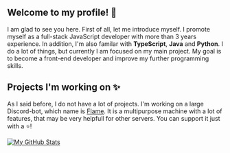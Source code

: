 ## Welcome to my profile! 👋
I am glad to see you here. First of all, let me introduce myself. I promote myself as a full-stack JavaScript developer with more than 3 years experience. In addition, I'm also familar with **TypeScript**, **Java** and **Python**. I do a lot of things, but currently I am focused on my main project. My goal is to become a front-end developer and improve my further programming skills.

## Projects I'm working on ✨
As I said before, I do not have a lot of projects. I'm working on a large Discord-bot, which name is [Flame](https://github.com/Flame-Developers/Flame). It is a multipurpose machine with a lot of features, that may be very helpfull for other servers. You can support it just with a ⭐!


[![My GitHub Stats](https://github-readme-stats.vercel.app/api/?username=TheFerryn&count_private=true&theme=tokyonight&showicons=true)]()





